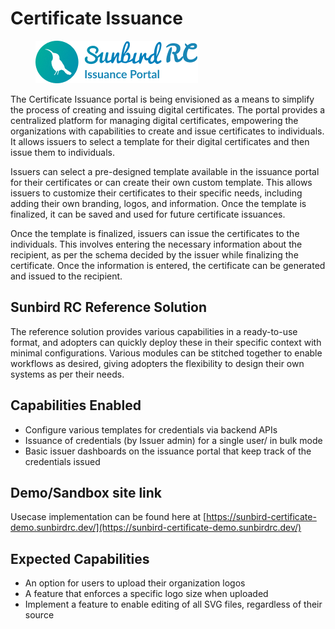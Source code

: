 # Certificate Issuance

<figure><img src="../../.gitbook/assets/image (21).png" alt=""><figcaption></figcaption></figure>

The Certificate Issuance portal is being envisioned as a means to simplify the process of creating and issuing digital certificates. The portal provides a centralized platform for managing digital certificates, empowering the organizations with capabilities to create and issue certificates to individuals. It allows issuers to select a template for their digital certificates and then issue them to individuals.&#x20;

Issuers can select a pre-designed template available in the issuance portal for their certificates or can create their own custom template. This allows issuers to customize their certificates to their specific needs, including adding their own branding, logos, and information. Once the template is finalized, it can be saved and used for future certificate issuances.

Once the template is finalized, issuers can issue the certificates to the individuals. This involves entering the necessary information about the recipient, as per the schema decided by the issuer while finalizing the certificate. Once the information is entered, the certificate can be generated and issued to the recipient.

## Sunbird RC Reference Solution

The reference solution provides various capabilities in a ready-to-use format, and adopters can quickly deploy these in their specific context with minimal configurations. Various modules can be stitched together to enable workflows as desired, giving adopters the flexibility to design their own systems as per their needs.&#x20;

## Capabilities Enabled

* Configure various templates for credentials via backend APIs
* Issuance of credentials (by Issuer admin) for a single user/ in bulk mode
* Basic issuer dashboards on the issuance portal that keep track of the credentials issued

## Demo/Sandbox site link

Usecase implementation can be found here at [https://sunbird-certificate-demo.sunbirdrc.dev/](https://sunbird-certificate-demo.sunbirdrc.dev/)

## Expected Capabilities &#x20;

* An option for users to upload their organization logos
* A feature that enforces a specific logo size when uploaded
* Implement a feature to enable editing of all SVG files, regardless of their source

